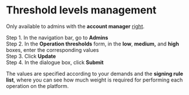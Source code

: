 # Threshold levels management

Only available to admins with the **account manager** [right](rights-of-admins-on-the-platform.md).

Step 1. In the navigation bar, go to **Admins**  
Step 2. In the **Operation thresholds** form, in the **low**, **medium,** and **high** boxes, enter the corresponding values  
Step 3. Click **Update**  
Step 4. In the dialogue box, click **Submit**

The values are specified according to your demands and the **signing rule list**, where you can see how much weight is required for performing each operation on the platform.

